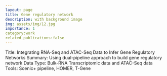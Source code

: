```yaml
---
layout: page
title: Gene regulatory network
description: with background image
img: assets/img/12.jpg
importance: 1
category:work
related_publications:false
---
```


Title: Integrating RNA-Seq and ATAC-Seq Data to Infer Gene Regulatory Networks
Summary: Using dual-pipeline approach to build gene regulatory network
Data Type: Bulk-RNA Transcriptomic data and ATAC-Seq data
Tools: Scenic+ pipeline, HOMER, T-Gene

